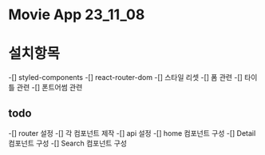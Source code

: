 # Movie App 23_11_08

# 설치항목

-[] styled-components
-[] react-router-dom
-[] 스타일 리셋
-[] 폼 관련
-[] 타이틀 관련
-[] 폰트어썸 관련

## todo

-[] router 설정
-[] 각 컴포넌트 제작
-[] api 설정
-[] home 컴포넌트 구성
-[] Detail 컴포넌트 구성
-[] Search 컴포넌트 구성
